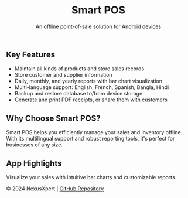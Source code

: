 <!DOCTYPE html>
<html lang="en">
<head>
    <meta charset="UTF-8">
    <meta name="viewport" content="width=device-width, initial-scale=1.0">
    <title>Smart POS - Offline Point-of-Sale Application</title>
</head>
<body>
    <header>
        <h1>Smart POS</h1>
        <p>An offline point-of-sale solution for Android devices</p>
    </header>
    <main>
        <section>
            <h2>Key Features</h2>
            <ul>
                <li>Maintain all kinds of products and store sales records</li>
                <li>Store customer and supplier information</li>
                <li>Daily, monthly, and yearly reports with bar chart visualization</li>
                <li>Multi-language support: English, French, Spanish, Bangla, Hindi</li>
                <li>Backup and restore database to/from device storage</li>
                <li>Generate and print PDF receipts, or share them with customers</li>
            </ul>
        </section>
        <section>
            <h2>Why Choose Smart POS?</h2>
            <p>Smart POS helps you efficiently manage your sales and inventory offline. With its multilingual support and robust reporting tools, it's perfect for businesses of any size.</p>
        </section>
        <section>
            <h2>App Highlights</h2>
            <p>Visualize your sales with intuitive bar charts and customizable reports.</p>
        </section>
    </main>
    <footer>
        <p>&copy; 2024 NexusXpert | <a href="https://github.com/NexusXpert" target="_blank">GitHub Repository</a></p>
    </footer>
</body>
</html>

